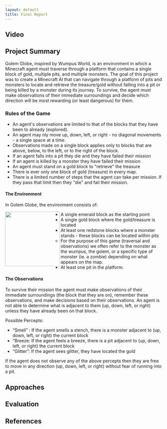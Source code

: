 ```yaml
---
layout: default
title: Final Report
--- 
```


## Video 

## Project Summary 

Golem Globe, inspired by Wumpus World, is an environment in which a Minecraft agent must traverse through a platform that contains a single block of gold, multiple pits, and multiple monsters. The goal of this project was to create a Minecraft AI that can navigate through a platform of pits and monsters to locate and retrieve the treasure/gold without falling into a pit or being killed by a monster during its journey. To survive, the agent must make observations of their immediate surroundings and decide which direction will be most rewarding (or least dangerous) for them. 

### Rules of the Game 
- An agent's observations are limited to that of the blocks that they have been to already (explored). 
- An agent may nly move up, down, left, or right - no diagonal movements - a single space at a time. 
- Observations made on a single block applies only to blocks that are above, below, to the left, or to the right of the block. 
- If an agent falls into a pit they die and they have failed their mission 
- If an agent is killed by a monster they have failed their mission
- An agent must stand on a gold block to "retrieve" the treasure 
- There is ever only one block of gold (treasure) in every map. 
- There is a limited number of steps that the agent can take per mission. If they pass that limit then they "die" and fail their mission. 

#### The Environment 
In Golem Globe, the environment consists of: 

<img align="left" width="175" height="175" src="https://github.com/soberanc/GolemGlobe/blob/master/docs/observations_map.jpg">

- A single emerald block as the starting point 
- A single gold block where the gold/treasure is located
- At least one redstone blocks where a monster stands - these blocks can be located within pits 
  - For the purpose of this game (traversal and observations) we often refer to the monster as the wumpus, the golem, or a specific type of monster (ie. a zombie) depending on what appears on the map. 
- At least one pit in the platform. 
  
#### The Observations 
To survive their mission the agent must make observations of their immediate surroundings (the block that they are on), remember these observations, and make decisions based on their observations. An agent is not able to determine what is adjacent to them (up, down, left, or right) unless they have already been on that block. 

Possible Percepts: 

- “Smell” : If the agent smells a stench, there is a monster adjacent to (up, down, left, or right) the current block 
- “Breeze: If the agent feels a breeze, there is a pit adjacent to (up, down, left, or right) the current block  
- “Glitter”: If the agent sees glitter, they have located the gold 


If the agent does not observe any of the above percepts then they are free to move in any direction (up, down, left, or right) without fear of running into a pit. 

## Approaches 

## Evaluation

## References 
